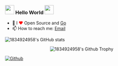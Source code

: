 ### <img src="https://emojis.slackmojis.com/emojis/images/1531849430/4246/blob-sunglasses.gif?1531849430" width="30"/> Hello World <img src="https://raw.githubusercontent.com/iampavangandhi/iampavangandhi/master/gifs/Hi.gif" width="30px">

- 🔭 I <font color="red">❤</font> Open Source and [Go](https://golang.org/)
- 📫 How to reach me: [Email](1834924958@qq.com)


![1834924958's GitHub stats](https://github-readme-stats.vercel.app/api?username=1834924958&show_icons=true&count_private=true&theme=vue-dark)

 <p align="center">
 <img align="center" src="https://github-profile-trophy.vercel.app/?username=1834924958&column=7" alt="1834924958's Github Trophy" />
 </p>
 
[![Github](https://img.shields.io/github/followers/1834924958?label=Follow&style=social)](https://github.com/1834924958)

<!--
**1834924958/1834924958** is a ✨ _special_ ✨ repository because its `README.md` (this file) appears on your GitHub profile.

Here are some ideas to get you started:

- 🔭 I’m currently working on ...
- 🌱 I’m currently learning ...
- 👯 I’m looking to collaborate on ...
- 🤔 I’m looking for help with ...
- 💬 Ask me about ...
- 📫 How to reach me: ...
- 😄 Pronouns: ...
- ⚡ Fun fact: ...
-->
